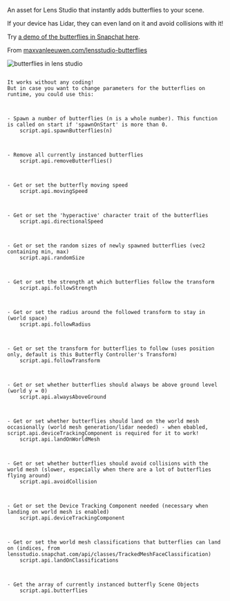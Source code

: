 An asset for Lens Studio that instantly adds butterflies to your scene.

If your device has Lidar, they can even land on it and avoid collisions with it!

Try [a demo of the butterflies in Snapchat here](https://lens.snapchat.com/16b62e0418ea4e7594da451df1e9da61).

From [maxvanleeuwen.com/lensstudio-butterflies](https://maxvanleeuwen.com/lensstudio-butterflies)



![butterflies in lens studio](https://maxvanleeuwen.com/wp-content/uploads/Butterflies_thumb.gif)



<pre><code>
It works without any coding!
But in case you want to change parameters for the butterflies on runtime, you could use this:



- Spawn a number of butterflies (n is a whole number). This function is called on start if 'spawnOnStart' is more than 0.
	script.api.spawnButterflies(n)



- Remove all currently instanced butterflies
	script.api.removeButterflies()



- Get or set the butterfly moving speed
	script.api.movingSpeed



- Get or set the 'hyperactive' character trait of the butterflies
	script.api.directionalSpeed



- Get or set the random sizes of newly spawned butterflies (vec2 containing min, max)
	script.api.randomSize



- Get or set the strength at which butterflies follow the transform
	script.api.followStrength



- Get or set the radius around the followed transform to stay in (world space)
	script.api.followRadius



- Get or set the transform for butterflies to follow (uses position only, default is this Butterfly Controller's Transform)
	script.api.followTransform



- Get or set whether butterflies should always be above ground level (world y = 0)
	script.api.alwaysAboveGround



- Get or set whether butterflies should land on the world mesh occasionally (world mesh generation/lidar needed) - when ebabled, script.api.deviceTrackingComponent is required for it to work!
	script.api.landOnWorldMesh



- Get or set whether butterflies should avoid collisions with the world mesh (slower, especially when there are a lot of butterflies flying around)
	script.api.avoidCollision



- Get or set the Device Tracking Component needed (necessary when landing on world mesh is enabled)
	script.api.deviceTrackingComponent



- Get or set the world mesh classifications that butterflies can land on (indices, from lensstudio.snapchat.com/api/classes/TrackedMeshFaceClassification)
	script.api.landOnClassifications



- Get the array of currently instanced butterfly Scene Objects
	script.api.butterflies
